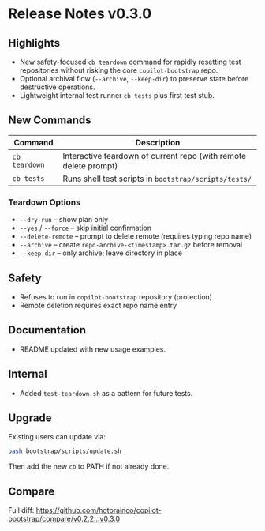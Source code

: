 # Release Notes v0.3.0

## Highlights
- New safety-focused `cb teardown` command for rapidly resetting test repositories without risking the core `copilot-bootstrap` repo.
- Optional archival flow (`--archive`, `--keep-dir`) to preserve state before destructive operations.
- Lightweight internal test runner `cb tests` plus first test stub.

## New Commands
| Command | Description |
|---------|-------------|
| `cb teardown` | Interactive teardown of current repo (with remote delete prompt) |
| `cb tests` | Runs shell test scripts in `bootstrap/scripts/tests/` |

### Teardown Options
- `--dry-run` – show plan only
- `--yes` / `--force` – skip initial confirmation
- `--delete-remote` – prompt to delete remote (requires typing repo name)
- `--archive` – create `repo-archive-<timestamp>.tar.gz` before removal
- `--keep-dir` – only archive; leave directory in place

## Safety
- Refuses to run in `copilot-bootstrap` repository (protection)
- Remote deletion requires exact repo name entry

## Documentation
- README updated with new usage examples.

## Internal
- Added `test-teardown.sh` as a pattern for future tests.

## Upgrade
Existing users can update via:
```bash
bash bootstrap/scripts/update.sh
```

Then add the new `cb` to PATH if not already done.

## Compare
Full diff: https://github.com/hotbrainco/copilot-bootstrap/compare/v0.2.2...v0.3.0
